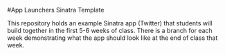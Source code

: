 #App Launchers Sinatra Template

This repository holds an example Sinatra app (Twitter) that students will build together in the first 5-6 weeks of class. There is a branch for each week demonstrating what the app should look like at the end of class that week. 